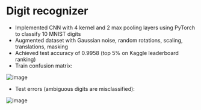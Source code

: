 # Digit recognizer
* Implemented CNN with 4 kernel and 2 max pooling layers using PyTorch to classify 10 MNIST digits 
* Augmented dataset with Gaussian noise, random rotations, scaling, translations, masking
* Achieved test accuracy of 0.9958 (top 5% on Kaggle leaderboard ranking)
* Train confusion matrix:
  
![image](https://github.com/user-attachments/assets/7527c69b-9d9a-432a-bc3f-1fef17015699)
* Test errors (ambiguous digits are misclassified):

![image](https://github.com/user-attachments/assets/f50a5ad0-6d9d-4fdf-a9e5-0e5634b91b79)
